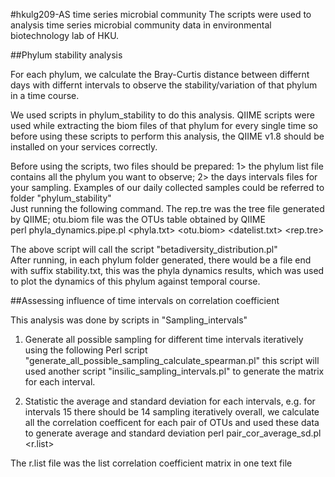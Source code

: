#hkulg209-AS time series microbial community
The scripts were used to analysis time series microbial community data in environmental biotechnology lab of HKU.

##Phylum stability analysis

For each phylum, we calculate the Bray-Curtis distance between differnt days with differnt intervals to observe the stability/variation of that phylum in a time course.  

We used scripts in phylum_stability to do this analysis. QIIME scripts were used while extracting the biom files of that phylum for every single time so before using these scripts to perform this analysis, the QIIME v1.8 should be installed on your services correctly.  

Before using the scripts, two files should be prepared: 1> the phylum list file contains all the phylum you want to observe; 2> the days intervals files for your sampling. Examples of our daily collected samples could be referred to folder "phylum_stability"  
Just running the following command. The rep.tre was the tree file generated by QIIME; otu.biom file was the OTUs table obtained by QIIME  
    perl phyla_dynamics.pipe.pl <phyla.txt> <otu.biom> <datelist.txt> <rep.tre>  

The above script will call the script "betadiversity_distribution.pl"  
After running, in each phylum folder generated, there would be a file end with suffix stability.txt, this was the phyla dynamics results, which was used to plot the dynamics of this phylum against temporal course. 
    


##Assessing influence of time intervals on correlation coefficient

This analysis was done by scripts in "Sampling_intervals"

1. Generate all possible sampling for different time intervals iteratively using the following Perl script "generate_all_possible_sampling_calculate_spearman.pl" this script will used another script "insilic_sampling_intervals.pl" to generate the matrix for each interval.

2. Statistic the average and standard deviation for each intervals, e.g. for intervals 15
there should be 14 sampling iteratively overall, we calculate all the correlation coefficent
for each pair of OTUs and used these data to generate average and standard deviation
perl pair_cor_average_sd.pl <r.list>

The r.list file was the list correlation coefficient matrix in one text file

